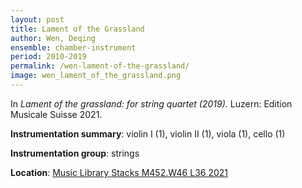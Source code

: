 ```yaml
---
layout: post
title: Lament of the Grassland
author: Wen, Deqing
ensemble: chamber-instrument
period: 2010-2019
permalink: /wen-lament-of-the-grassland/
image: wen_lament_of_the_grassland.png
---
```


In *Lament of the grassland: for string quartet (2019).* Luzern: Edition Musicale Suisse 2021.

**Instrumentation summary**: violin I (1), violin II (1), viola (1), cello (1)

**Instrumentation group**: strings

**Location**: <a href="https://tufts.primo.exlibrisgroup.com/permalink/01TUN_INST/1kc9gia/alma991018414738903851" target="_blank">Music Library Stacks M452.W46 L36 2021</a>